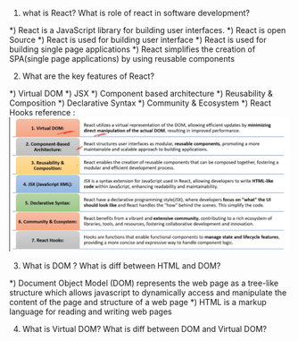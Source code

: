 1) what is React? What is role of react in software development?

*) React is a JavaScript library for building user interfaces.
*) React is open Source
*) React is used for building user interface
*) React is used for building single page applications
*) React simplifies the creation of SPA(single page applications) by using reusable components 

2) What are the key features of React?

*) Virtual DOM
*) JSX
*) Component based architecture
*) Reusability & Composition
*) Declarative Syntax
*) Community & Ecosystem
*) React Hooks
reference : ![alt text](image.png)

3) What is DOM ? What is diff between HTML and DOM?

*) Document Object Model (DOM) represents the web page as a tree-like structure which allows javascript to dynamically access and manipulate the content of the page and structure of a web page
*) HTML is a markup language for reading and writing web pages

4) What is Virtual DOM? What is diff between DOM and Virtual DOM?